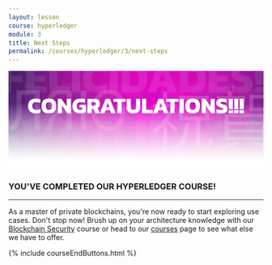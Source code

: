 ```yaml
---
layout: lesson
course: hyperledger
module: 3
title: Next Steps
permalink: /courses/hyperledger/3/next-steps
---
```

<img src="/assets/img/Conclusion-01-2.png" />

<h3>YOU'VE COMPLETED OUR HYPERLEDGER COURSE!</h3>

<hr />

As a master of private blockchains, you're now ready to start exploring use cases. Don't stop now! Brush up on your architecture knowledge with our <a href="https://theblockchaininstitute.org/courses/blockchain-security/">Blockchain Security</a> course or head to our <a href="https://theblockchaininstitute.org/courses/">courses</a> page to see what else we have to offer.

{% include courseEndButtons.html %}